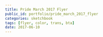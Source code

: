 ```yaml
---
title: Pride March 2017 Flyer
public_id: portfolio/pride_march_2017_flyer
categories: sketchbook
tags: [flyer, color, trans, bta]
date: 2017-06-10
---
```

